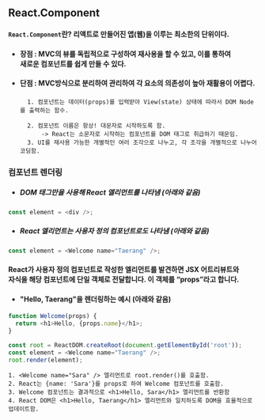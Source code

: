 ## React.Component

####  `React.Component`란? 리액트로 만들어진 앱(웹)을 이루는 최소한의 단위이다.

+ #### 장점 : MVC의 뷰를 독립적으로 구성하여 재사용을 할 수 있고, 이를 통하여<br>새로운 컴포넌트를 쉽게 만들 수 있다.
+ #### 단점 : MVC방식으로 분리하여 관리하여 각 요소의 의존성이 높아 재활용이 어렵다.


        1. 컴포넌트는 데이터(props)를 입력받아 View(state) 상태에 따라서 DOM Node를 출력하는 함수.

        2. 컴포넌트 이름은 항상! 대문자로 시작하도록 함.
            -> React는 소문자로 시작하는 컴포넌트를 DOM 태그로 취급하기 때문임.
        3. UI를 재사용 가능한 개별적인 여러 조각으로 나누고, 각 조각을 개별적으로 나누어 코딩함.


### 컴포넌트 렌더링

+ #####  DOM 태그만을 사용해 React 엘리먼트를 나타냄 (아래와 같음)

```js
const element = <div />;
```

+ #####  React 엘리먼트는 사용자 정의 컴포넌트로도 나타냄 (아래와 같음)

```js
const element = <Welcome name="Taerang" />;
```


#### React가 사용자 정의 컴포넌트로 작성한 엘리먼트를 발견하면 JSX 어트리뷰트와<br> 자식을 해당 컴포넌트에 단일 객체로 전달합니다. 이 객체를 “props”라고 합니다.

+ #### "Hello, Taerang"을 렌더링하는 예시 (아래와 같음)

```js
function Welcome(props) {
  return <h1>Hello, {props.name}</h1>;
}

const root = ReactDOM.createRoot(document.getElementById('root'));
const element = <Welcome name="Taerang" />;
root.render(element);
```
    1. <Welcome name="Sara" /> 엘리먼트로 root.render()를 호출함.
    2. React는 {name: 'Sara'}를 props로 하여 Welcome 컴포넌트를 호출함.
    3. Welcome 컴포넌트는 결과적으로 <h1>Hello, Sara</h1> 엘리먼트를 반환함
    4. React DOM은 <h1>Hello, Taerang</h1> 엘리먼트와 일치하도록 DOM을 효율적으로 업데이트함.
